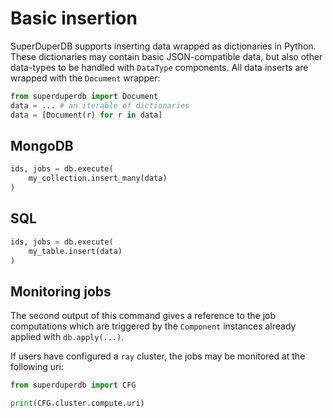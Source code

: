 # Basic insertion

SuperDuperDB supports inserting data wrapped as dictionaries in Python.
These dictionaries may contain basic JSON-compatible data, but also 
other data-types to be handled with `DataType` components. All data inserts are wrapped with the `Document` wrapper:

```python
from superduperdb import Document
data = ... # an iterable of dictionaries
data = [Document(r) for r in data]
```

## MongoDB

```python
ids, jobs = db.execute(
    my_collection.insert_many(data)
)
```

## SQL

```python
ids, jobs = db.execute(
    my_table.insert(data)
)
```

## Monitoring jobs

The second output of this command gives a reference to the job computations 
which are triggered by the `Component` instances already applied with `db.apply(...)`.

If users have configured a `ray` cluster, the jobs may be monitored at the 
following uri:

```python
from superduperdb import CFG

print(CFG.cluster.compute.uri)
```
